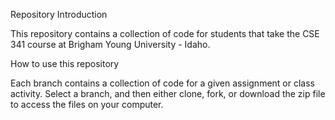  Repository Introduction

This repository contains a collection of code for students that take the CSE 341 course at Brigham Young University - Idaho.

 How to use this repository

Each branch contains a collection of code for a given assignment or class activity. Select a branch, and then either clone, fork, or download the zip file to access the files on your computer.
